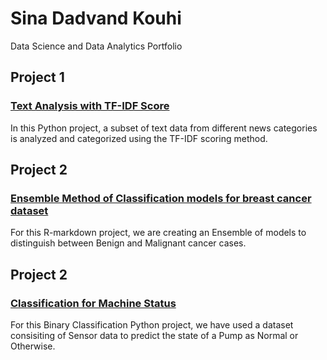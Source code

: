 # Sina Dadvand Kouhi
Data Science and Data Analytics Portfolio

## Project 1
### [Text Analysis with TF-IDF Score](https://github.com/SinaDadvand/Article_Categorization_TF-IDF/)
In this Python project, a subset of text data from different news categories is analyzed and categorized using the TF-IDF scoring method.

## Project 2
### [Ensemble Method of Classification models for breast cancer dataset](https://github.com/SinaDadvand/Ensemble_BreastCancer)
For this R-markdown project, we are creating an Ensemble of models to distinguish between Benign and Malignant cancer cases.

## Project 2
### [Classification for Machine Status](https://github.com/SinaDadvand/Machine-State-Classification-Pump-)
For this Binary Classification Python project, we have used a dataset consisiting of Sensor data to predict the state of a Pump as Normal or Otherwise.
